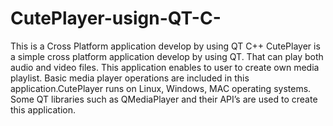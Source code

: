 # CutePlayer-usign-QT-C-
This is a Cross Platform application develop by using QT C++ CutePlayer is a simple cross platform application develop by using QT.
That can play both audio and video files. This application enables to user to create own media playlist. 
Basic media player operations are included in this application.CutePlayer runs on Linux, Windows, MAC operating systems. 
Some QT libraries such as QMediaPlayer and their API’s are used to create this application. 
